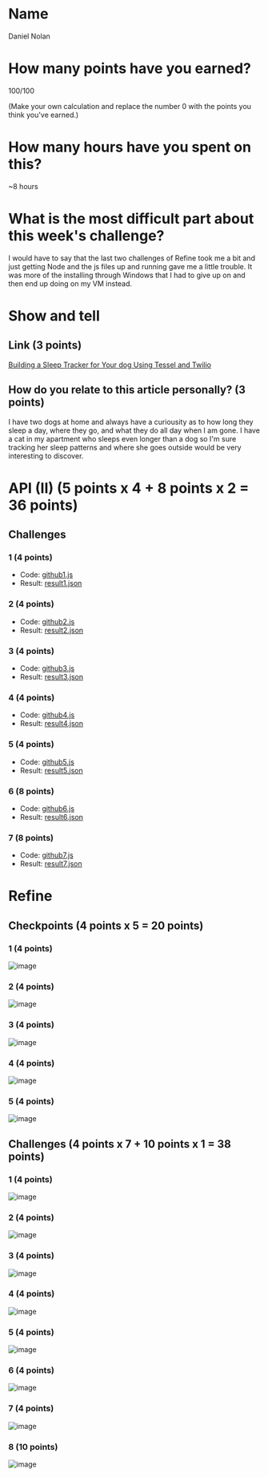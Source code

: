 # Name

Daniel Nolan

# How many points have you earned?
100/100

(Make your own calculation and replace the number 0 with the points you think you've earned.)

# How many hours have you spent on this?

~8 hours

# What is the most difficult part about this week's challenge?

I would have to say that the last two challenges of Refine took me a bit and just getting Node and the js files up and running gave me a little trouble. It was more of the installing through Windows that I had to give up on and then end up doing on my VM instead.

# Show and tell

## Link (3 points)

[Building a Sleep Tracker for Your dog Using Tessel and Twilio](https://www.twilio.com/blog/2014/09/building-a-sleep-tracker-for-your-dog-using-tessel-and-twilio.html?utm_source=javascriptweekly&utm_medium=email)

## How do you relate to this article personally? (3 points)

I have two dogs at home and always have a curiousity as to how long they sleep a day, where they go, and what they do all day when I am gone. I have a cat in my apartment who sleeps even longer than a dog so I'm sure tracking her sleep patterns and where she goes outside would be very interesting to discover.

# API (II) (5 points x 4 + 8 points x 2 = 36 points)

## Challenges

### 1 (4 points)

* Code: [github1.js](github1.js)
* Result: [result1.json](result1.json)

### 2 (4 points)

* Code: [github2.js](github23.js)
* Result: [result2.json](result2.json)

### 3 (4 points)

* Code: [github3.js](github3.js)
* Result: [result3.json](result.json)

### 4 (4 points)

* Code: [github4.js](github4.js)
* Result: [result4.json](result4.json)

### 5 (4 points)

* Code: [github5.js](github5.js)
* Result: [result5.json](result5.json)

### 6 (8 points)

* Code: [github6.js](github6.js)
* Result: [result6.json](result6.json)

### 7 (8 points)

* Code: [github7.js](github7.js)
* Result: [result7.json](result7.json)


# Refine

## Checkpoints (4 points x 5 = 20 points)

### 1 (4 points)

![image](http://imgur.com/1sqn09L.png)

### 2 (4 points)

![image](http://imgur.com/M4VJfLW.png)

### 3 (4 points)

![image](http://imgur.com/4PKTQ8c.png)

### 4 (4 points)

![image](http://imgur.com/EBqLdcH.png)

### 5 (4 points)

![image](http://imgur.com/g481Mkp.png)

## Challenges (4 points x 7 + 10 points x 1 = 38 points)

### 1 (4 points)

![image](http://imgur.com/6ph5VwS.png)

### 2 (4 points)

![image](http://imgur.com/k8c7PiY.png)

### 3 (4 points)

![image](http://imgur.com/aAqzBzP.png)

### 4 (4 points)

![image](http://imgur.com/fh4fwxh.png)

### 5 (4 points)

![image](http://imgur.com/Snkdq8H.png)

### 6 (4 points)

![image](http://imgur.com/jQ2d7Es.png)

### 7 (4 points)

![image](http://imgur.com/NLxr5Lj.png)

### 8 (10 points)

![image](http://imgur.com/gpdgyyk.png)
